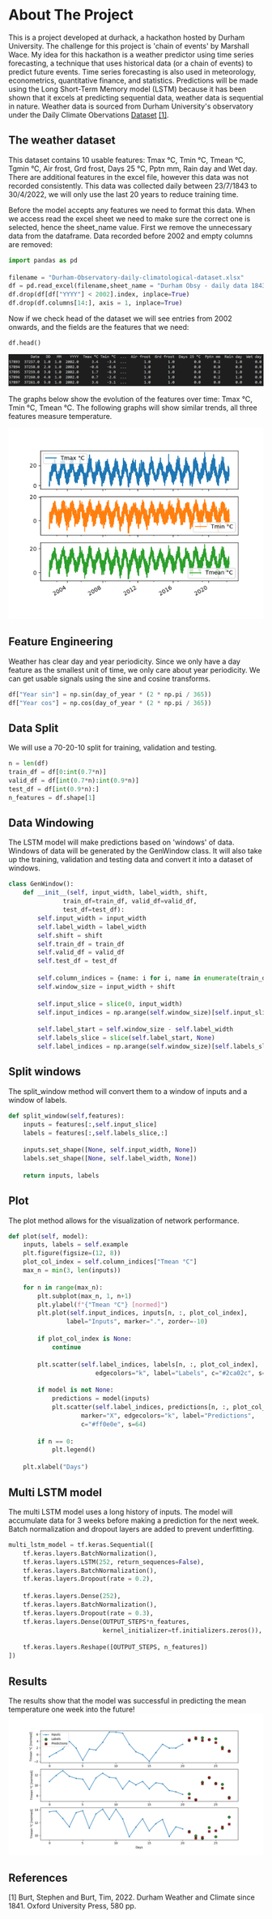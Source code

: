 # About The Project
This is a project developed at durhack, a hackathon hosted by Durham University. The challenge for this project is 'chain of events' by Marshall Wace. My idea for this hackathon is a weather predictor using time series forecasting, a technique that uses historical data (or a chain of events) to predict future events. Time series forecasting is also used in meteorology, econometrics, quantitative finance, and statistics. Predictions will be made using the Long Short-Term Memory model (LSTM) because it has been shown that it excels at predicting sequential data, weather data is sequential in nature. Weather data is sourced from Durham University's observatory under the Daily Climate Obervations [Dataset](https://durhamweather.webspace.durham.ac.uk/open-access-climate-datasets/) [[1]](#1).

## The weather dataset
This dataset contains 10 usable features: Tmax °C, Tmin °C, Tmean °C, Tgmin °C, Air frost, Grd frost, Days 25 °C, Pptn mm, Rain day and Wet day. There are additional features in the excel file, however this data was not recorded consistently. This data was collected daily between 23/7/1843 to 30/4/2022, we will only use the last 20 years to reduce training time. 


Before the model accepts any features we need to format this data. When we access read the excel sheet we need to make sure the correct one is selected, hence the sheet_name value. First we remove the unnecessary data from the dataframe. Data recorded before 2002 and empty columns are removed:

```python
import pandas as pd

filename = "Durham-Observatory-daily-climatological-dataset.xlsx"
df = pd.read_excel(filename,sheet_name = "Durham Obsy - daily data 1843-")
df.drop(df[df["YYYY"] < 2002].index, inplace=True)
df.drop(df.columns[14:], axis = 1, inplace=True)
```
Now if we check head of the dataset we will see entries from 2002 onwards, and the fields are the features that we need:

```python
df.head()
```

![Alt text](images/DatasetHead.PNG "First five rows of data set")

The graphs below show the evolution of the features over time: Tmax °C, Tmin °C, Tmean °C. The following graphs will show similar trends, all three features measure temperature.

![Alt text](images/YearlyTempFigure.png "Three graphs of each feature showing similar trends.")

## Feature Engineering
Weather has clear day and year periodicity. Since we only have a day feature as the smallest unit of time, we only care about year periodicity. We can get usable signals using the sine and cosine transforms.

```python
df["Year sin"] = np.sin(day_of_year * (2 * np.pi / 365))
df["Year cos"] = np.cos(day_of_year * (2 * np.pi / 365))
```
## Data Split
We will use a 70-20-10 split for training, validation and testing.

```python
n = len(df)
train_df = df[0:int(0.7*n)]
valid_df = df[int(0.7*n):int(0.9*n)]
test_df = df[int(0.9*n):]
n_features = df.shape[1]
```

## Data Windowing
The LSTM model will make predictions based on 'windows' of data. Windows of data will be generated by the GenWindow class. It will also take up the training, validation and testing data and convert it into a dataset of windows.
```python
class GenWindow():
    def __init__(self, input_width, label_width, shift,
               train_df=train_df, valid_df=valid_df,
               test_df=test_df):
        self.input_width = input_width
        self.label_width = label_width
        self.shift = shift
        self.train_df = train_df
        self.valid_df = valid_df
        self.test_df = test_df
 
        self.column_indices = {name: i for i, name in enumerate(train_df.columns)}
        self.window_size = input_width + shift

        self.input_slice = slice(0, input_width)
        self.input_indices = np.arange(self.window_size)[self.input_slice]

        self.label_start = self.window_size - self.label_width
        self.labels_slice = slice(self.label_start, None)
        self.label_indices = np.arange(self.window_size)[self.labels_slice]
```

## Split windows
The split_window method will convert them to a window of inputs and a window of labels.

```python
def split_window(self,features):
    inputs = features[:,self.input_slice]
    labels = features[:,self.labels_slice,:]

    inputs.set_shape([None, self.input_width, None])
    labels.set_shape([None, self.label_width, None])

    return inputs, labels
```

## Plot
The plot method allows for the visualization of network performance.

```python
def plot(self, model):
    inputs, labels = self.example
    plt.figure(figsize=(12, 8))
    plot_col_index = self.column_indices["Tmean °C"]
    max_n = min(3, len(inputs))

    for n in range(max_n):
        plt.subplot(max_n, 1, n+1)
        plt.ylabel(f"{"Tmean °C"} [normed]")
        plt.plot(self.input_indices, inputs[n, :, plot_col_index],
                label="Inputs", marker=".", zorder=-10)

        if plot_col_index is None:
            continue

        plt.scatter(self.label_indices, labels[n, :, plot_col_index],
                        edgecolors="k", label="Labels", c="#2ca02c", s=64)
            
        if model is not None:
            predictions = model(inputs)
            plt.scatter(self.label_indices, predictions[n, :, plot_col_index],
                    marker="X", edgecolors="k", label="Predictions",
                    c="#ff0e0e", s=64)

        if n == 0:
            plt.legend()

    plt.xlabel("Days")
```

## Multi LSTM model
The multi LSTM model uses a long history of inputs. The model will accumulate data for 3 weeks before making a prediction for the next week. Batch normalization and dropout layers are added to prevent underfitting.
```python
multi_lstm_model = tf.keras.Sequential([
    tf.keras.layers.BatchNormalization(),
    tf.keras.layers.LSTM(252, return_sequences=False),
    tf.keras.layers.BatchNormalization(),
    tf.keras.layers.Dropout(rate = 0.2),

    tf.keras.layers.Dense(252),
    tf.keras.layers.BatchNormalization(),
    tf.keras.layers.Dropout(rate = 0.3),
    tf.keras.layers.Dense(OUTPUT_STEPS*n_features,
                          kernel_initializer=tf.initializers.zeros()),

    tf.keras.layers.Reshape([OUTPUT_STEPS, n_features])
])
```

## Results
The results show that the model was successful in predicting the mean temperature one week into the future!
![Alt text](images/FINALFINALpredictions.png "Graph showing the predictions of mean temp agaisnt expected values.")


## References
<a id="1">[1]</a>
Burt, Stephen and Burt, Tim, 2022. Durham Weather and Climate since 1841. Oxford University Press, 580 pp.

